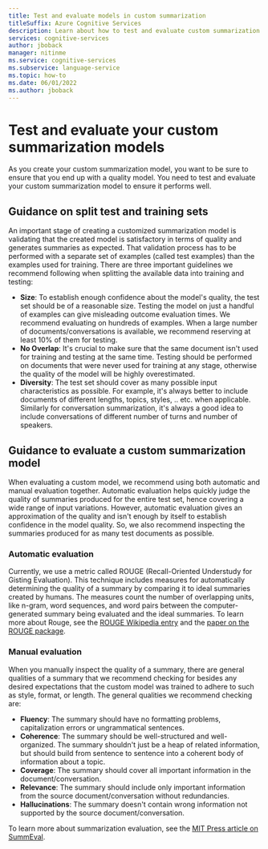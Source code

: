 ```yaml
---
title: Test and evaluate models in custom summarization
titleSuffix: Azure Cognitive Services
description: Learn about how to test and evaluate custom summarization models.
services: cognitive-services
author: jboback
manager: nitinme
ms.service: cognitive-services
ms.subservice: language-service
ms.topic: how-to
ms.date: 06/01/2022
ms.author: jboback
---
```


# Test and evaluate your custom summarization models

As you create your custom summarization model, you want to be sure to ensure that you end up with a quality model. You need to test and evaluate your custom summarization model to ensure it performs well.

## Guidance on split test and training sets

An important stage of creating a customized summarization model is validating that the created model is satisfactory in terms of quality and generates summaries as expected. That validation process has to be performed with a separate set of examples (called test examples) than the examples used for training. There are three important guidelines we recommend following when splitting the available data into training and testing:

- **Size**: To establish enough confidence about the model's quality, the test set should be of a reasonable size. Testing the model on just a handful of examples can give misleading outcome evaluation times. We recommend evaluating on hundreds of examples. When a large number of documents/conversations is available, we recommend reserving at least 10% of them for testing.
- **No Overlap**: It's crucial to make sure that the same document isn't used for training and testing at the same time. Testing should be performed on documents that were never used for training at any stage, otherwise the quality of the model will be highly overestimated.
- **Diversity**: The test set should cover as many possible input characteristics as possible. For example, it's always better to include documents of different lengths, topics, styles, .. etc. when applicable. Similarly for conversation summarization, it's always a good idea to include conversations of different number of turns and number of speakers.

## Guidance to evaluate a custom summarization model

When evaluating a custom model, we recommend using both automatic and manual evaluation together. Automatic evaluation helps quickly judge the quality of summaries produced for the entire test set, hence covering a wide range of input variations. However, automatic evaluation gives an approximation of the quality and isn't enough by itself to establish confidence in the model quality. So, we also recommend inspecting the summaries produced for as many test documents as possible.

### Automatic evaluation

Currently, we use a metric called ROUGE (Recall-Oriented Understudy for Gisting Evaluation). This technique includes measures for automatically determining the quality of a summary by comparing it to ideal summaries created by humans. The measures count the number of overlapping units, like n-gram, word sequences, and word pairs between the computer-generated summary being evaluated and the ideal summaries. To learn more about Rouge, see the [ROUGE Wikipedia entry](https://en.wikipedia.org/wiki/ROUGE_(metric)) and the [paper on the ROUGE package](https://aclanthology.org/W04-1013.pdf).

### Manual evaluation

When you manually inspect the quality of a summary, there are general qualities of a summary that we recommend checking for besides any desired expectations that the custom model was trained to adhere to such as style, format, or length. The general qualities we recommend checking are:

- **Fluency**: The summary should have no formatting problems, capitalization errors or ungrammatical sentences.
- **Coherence**: The summary should be well-structured and well-organized. The summary shouldn't just be a heap of related information, but should build from sentence to sentence into a coherent body of information about a topic.
- **Coverage**: The summary should cover all important information in the document/conversation.
- **Relevance**: The summary should include only important information from the source document/conversation without redundancies.
- **Hallucinations**: The summary doesn't contain wrong information not supported by the source document/conversation.

To learn more about summarization evaluation, see the [MIT Press article on SummEval](https://direct.mit.edu/tacl/article/doi/10.1162/tacl_a_00373/100686/SummEval-Re-evaluating-Summarization-Evaluation).
